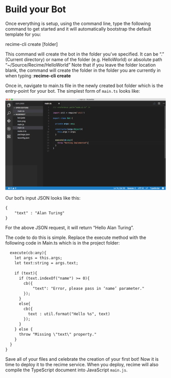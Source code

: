 # Build your Bot
Once everything is setup, using the command line, type the following command to get started and it will automatically bootstrap the default template for you:

recime-cli create [folder]

This command will create the bot in the folder you’ve specified.  It can be “.” (Current directory) or name of the folder (e.g. HelloWorld) or absolute path “~/Source/Recime/HelloWorld”
Note that if you leave the folder location blank, the command will create the folder in the folder you are currently in when typing :**recime-cli create**

Once in, navigate to main.ts file in the newly created bot folder which is the entry-point for your bot. The simplest form of `main.ts` looks like:

![](build-1a.png)

Our bot’s input JSON looks like this:

    {
        "text" : "Alan Turing"
    }

For the above JSON request, it will return “Hello Alan Turing”.

The code to do this is simple. Replace the execute method with the following code in Main.ts which is in the project folder:

```
  execute(cb:any){
    let args = this.args;
    let text:string = args.text;

    if (text){
      if (text.indexOf("name") >= 0){
        cb({
            "text": "Error, please pass in ‘name’ parameter."
        });
      }
      else{
        cb({
          text : util.format("Hello %s", text)
        });
      }
    } else {
      throw "Missing \"text\" property."
    }
  }
}

```

Save all of your files and celebrate the creation of your first bot! Now it is time to deploy it to the recime service. When you deploy, recime will also compile the TypeScript document into JavaScript `main.js`.
